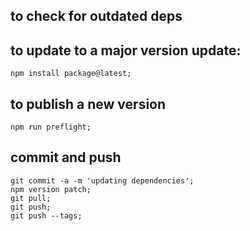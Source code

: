 ## to check for outdated deps

## to update to a major version update:

    npm install package@latest;

## to publish a new version

    npm run preflight;

## commit and push

    git commit -a -m 'updating dependencies';
    npm version patch;
    git pull;
    git push;
    git push --tags;